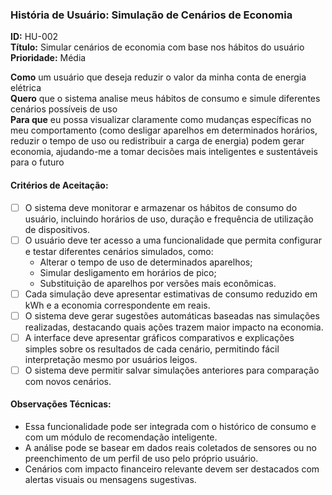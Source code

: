 ### História de Usuário: Simulação de Cenários de Economia

**ID:** HU-002  
**Título:** Simular cenários de economia com base nos hábitos do usuário  
**Prioridade:** Média  

**Como** um usuário que deseja reduzir o valor da minha conta de energia elétrica  
**Quero** que o sistema analise meus hábitos de consumo e simule diferentes cenários possíveis de uso  
**Para que** eu possa visualizar claramente como mudanças específicas no meu comportamento (como desligar aparelhos em determinados horários, reduzir o tempo de uso ou redistribuir a carga de energia) podem gerar economia, ajudando-me a tomar decisões mais inteligentes e sustentáveis para o futuro  

#### Critérios de Aceitação:

- [ ] O sistema deve monitorar e armazenar os hábitos de consumo do usuário, incluindo horários de uso, duração e frequência de utilização de dispositivos.
- [ ] O usuário deve ter acesso a uma funcionalidade que permita configurar e testar diferentes cenários simulados, como:
  - Alterar o tempo de uso de determinados aparelhos;
  - Simular desligamento em horários de pico;
  - Substituição de aparelhos por versões mais econômicas.
- [ ] Cada simulação deve apresentar estimativas de consumo reduzido em kWh e a economia correspondente em reais.
- [ ] O sistema deve gerar sugestões automáticas baseadas nas simulações realizadas, destacando quais ações trazem maior impacto na economia.
- [ ] A interface deve apresentar gráficos comparativos e explicações simples sobre os resultados de cada cenário, permitindo fácil interpretação mesmo por usuários leigos.
- [ ] O sistema deve permitir salvar simulações anteriores para comparação com novos cenários.

#### Observações Técnicas:

- Essa funcionalidade pode ser integrada com o histórico de consumo e com um módulo de recomendação inteligente.
- A análise pode se basear em dados reais coletados de sensores ou no preenchimento de um perfil de uso pelo próprio usuário.
- Cenários com impacto financeiro relevante devem ser destacados com alertas visuais ou mensagens sugestivas.
